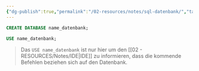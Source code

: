 ```yaml
---
{"dg-publish":true,"permalink":"/02-resources/notes/sql-datenbank/","tags":["code/SQL"],"updated":"2024-10-09T14:31:30.112+02:00"}
---
```


```sql
CREATE DATABASE name_datenbank;

USE name_datenbank;
```
>Das `USE name_datenbank` ist nur hier um den [[02 - RESOURCES/Notes/IDE\|IDE]] zu informieren, dass die kommende Befehlen beziehen sich auf den Datenbank.